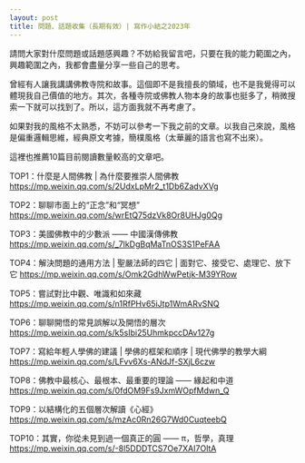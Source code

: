 ```yaml
---
layout: post
title: 問題、話題收集（長期有效）| 寫作小結之2023年
---
```


請問大家對什麼問題或話題感興趣？不妨給我留言吧，只要在我的能力範圍之內，興趣範圍之內，我都會盡量分享一些自己的思考。

曾經有人讓我講講佛教寺院和故事。這個即不是我擅長的領域，也不是我覺得可以體現我自己價值的地方。其次，各種寺院或佛教人物本身的故事也挺多了，稍微搜索一下就可以找到了。所以，這方面我就不再考慮了。

如果對我的風格不太熟悉，不妨可以參考一下我之前的文章。以我自己來說，風格是偏重邏輯思維，經典原文考據，簡樸風格（太華麗的語言也寫不出來）。

這裡也推薦10篇目前閱讀數量較高的文章吧。

TOP1：什麼是人間佛教 \| 為什麼要推崇人間佛教 https://mp.weixin.qq.com/s/2UdxLpMr2_t1Db6ZadvXVg

TOP2：聊聊市面上的“正念”和“冥想” https://mp.weixin.qq.com/s/wrEtQ75dzVk8Or8UHJg0Qg

TOP3：美國佛教中的少數派 —— 中國漢傳佛教 https://mp.weixin.qq.com/s/_7IkDgBqMaTnOS3S1PeFAA

TOP4：解決問題的通用方法 \| 聖嚴法師的四它 \| 面對它、接受它、處理它、放下它 https://mp.weixin.qq.com/s/Omk2GdhWwPetjk-M39YRow

TOP5：嘗試對比中觀、唯識和如來藏 https://mp.weixin.qq.com/s/n1RfPHv65iJtp1WmARvSNQ

TOP6：聊聊開悟的常見誤解以及開悟的層次 https://mp.weixin.qq.com/s/k5sIbi25UhmkpccDAv127g

TOP7：寫給年輕人學佛的建議 \| 學佛的框架和順序 \| 現代佛學的教學大綱 https://mp.weixin.qq.com/s/LFvv6Xs-ANdJf-SXjL6czw

TOP8：佛教中最核心、最根本、最重要的理論 —— 緣起和中道 https://mp.weixin.qq.com/s/0fdOM9Fs9JxmWOpfMdwn_Q

TOP9：以結構化的五個層次解讀《心經》https://mp.weixin.qq.com/s/mzAc0Rn26G7Wd0CuqteebQ 

TOP10：其實，你從未見到過一個真正的圓 —— π，哲學，真理 https://mp.weixin.qq.com/s/-8l5DDDTCS7Oe7XAI7OltA

